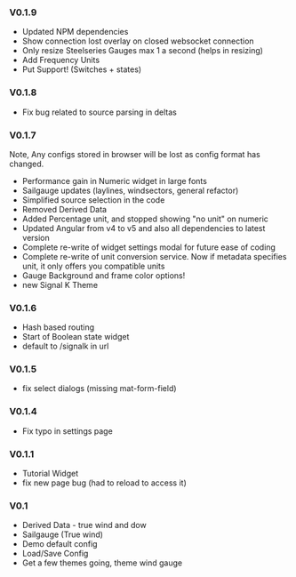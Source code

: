 

### V0.1.9
* Updated NPM dependencies
* Show connection lost overlay on closed websocket connection
* Only resize Steelseries Gauges max 1 a second (helps in resizing)
* Add Frequency Units
* Put Support! (Switches + states)

### V0.1.8
* Fix bug related to source parsing in deltas

### V0.1.7
Note, Any configs stored in browser will be lost as config format has changed.
* Performance gain in Numeric widget in large fonts
* Sailgauge updates (laylines, windsectors, general refactor)
* Simplified source selection in the code
* Removed Derived Data
* Added Percentage unit, and stopped showing "no unit" on numeric
* Updated Angular from v4 to v5 and also all dependencies to latest version
* Complete re-write of widget settings modal for future ease of coding
* Complete re-write of unit conversion service. Now if metadata specifies unit, it only offers you compatible units
* Gauge Background and frame color options!
* new Signal K Theme

### V0.1.6
* Hash based routing
* Start of Boolean state widget
* default to /signalk in url

### V0.1.5
* fix select dialogs (missing mat-form-field)

### V0.1.4
* Fix typo in settings page

### V0.1.1
* Tutorial Widget
* fix new page bug (had to reload to access it)

### V0.1
* Derived Data - true wind and dow
* Sailgauge (True wind)
* Demo default config
* Load/Save Config
* Get a few themes going, theme wind gauge